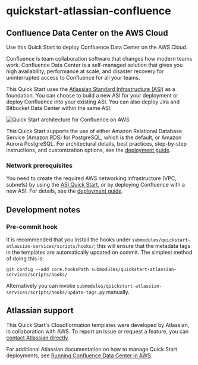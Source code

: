 # quickstart-atlassian-confluence
## Confluence Data Center on the AWS Cloud

Use this Quick Start to deploy Confluence Data Center on the AWS Cloud.

Confluence is team collaboration software that changes how modern teams work. Confluence Data Center is a self-managed solution that gives you high availability, performance at scale, and disaster recovery for uninterrupted access to Confluence for all your teams.

This Quick Start uses the [Atlassian Standard Infrastructure (ASI)](https://fwd.aws/xYyYy) as a foundation. You can choose to build a new ASI for your deployment or deploy Confluence into your existing ASI. You can also deploy Jira and Bitbucket Data Center within the same ASI.

![Quick Start architecture for Confluence on AWS](https://d0.awsstatic.com/partner-network/QuickStart/datasheets/confluence-on-aws-architecture.png)

This Quick Start supports the use of either Amazon Relational Database Service (Amazon RDS) for PostgreSQL, which is the default, or Amazon Aurora PostgreSQL. For architectural details, best practices, step-by-step instructions, and customization options, see the [deployment guide](https://fwd.aws/kBpWN).

### Network prerequisites

You need to create the required AWS networking infrastructure
(VPC, subnets) by using the [ASI Quick Start](https://fwd.aws/xYyYy), or by deploying Confluence with a new ASI.
For details, see the [deployment guide](https://fwd.aws/kBpWN).

## Development notes

### Pre-commit hook

It is recommended that you install the hooks under `submodules/quickstart-atlassian-services/scripts/hooks/`; this will
ensure that the metadata tags in the templates are automatically updated on
commit. The simplest method of doing this is:

    git config --add core.hooksPath submodules/quickstart-atlassian-services/scripts/hooks/

Alternatively you can invoke
`submodules/quickstart-atlassian-services/scripts/hooks/update-tags.py`
manually.

## Atlassian support

This Quick Start's CloudFormation templates were developed by Atlassian, in collaboration with AWS. To report an issue or request a feature, you can [contact Atlassian directly](https://support.atlassian.com/contact/#/).

For additional Atlassian documentation on how to manage Quick Start deployments, see [Running Confluence Data Center in AWS](https://confluence.atlassian.com/x/dRBzN).
